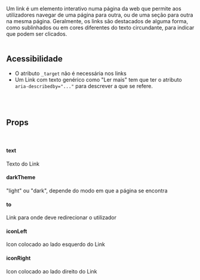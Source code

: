 Um link é um elemento interativo numa página da web que permite aos utilizadores navegar de uma página para outra, ou de uma seção para outra na mesma página. Geralmente, os links são destacados de alguma forma, como sublinhados ou em cores diferentes do texto circundante, para indicar que podem ser clicados.
<br>
<br>

## Acessibilidade
- O atributo `_target` não é necessária nos links
- Um Link com texto genérico como "Ler mais" tem que ter o atributo `aria-describedby="..."` para descrever a que se refere.
<br>
<br>

## Props
<br>

#### text
Texto do Link

#### darkTheme
"light" ou "dark", depende do modo em que a página se encontra

#### to
Link para onde deve redirecionar o utilizador

#### iconLeft
Icon colocado ao lado esquerdo do Link

#### iconRight
Icon colocado ao lado direito do Link